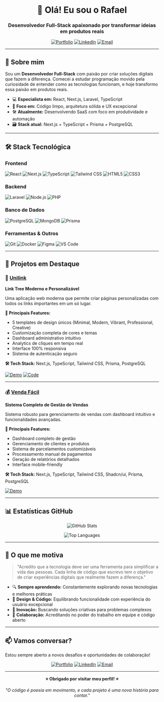 <div align="center">

# 👋 Olá! Eu sou o Rafael

### Desenvolvedor Full-Stack apaixonado por transformar ideias em produtos reais

[![Portfolio](https://img.shields.io/badge/Portfolio-rafaelsfcarvalho.vercel.app-cyan?style=for-the-badge&logo=vercel)](https://rafaelsfcarvalho.vercel.app/)
[![LinkedIn](https://img.shields.io/badge/LinkedIn-rafael--silva--ferreira--de--carvalho-blue?style=for-the-badge&logo=linkedin)](https://www.linkedin.com/in/rafael-silva-ferreira-de-carvalho/)
[![Email](https://img.shields.io/badge/Email-rafaelsfcarvalho@outlook.com-red?style=for-the-badge&logo=microsoft-outlook)](mailto:rafaelsfcarvalho@outlook.com)

</div>

---

## 🚀 Sobre mim

Sou um **Desenvolvedor Full-Stack** com paixão por criar soluções digitais que fazem a diferença. Comecei a estudar programação movido pela curiosidade de entender como as tecnologias funcionam, e hoje transformo essa paixão em produtos reais.

- 💻 **Especialista em:** React, Next.js, Laravel, TypeScript
- 🧠 **Foco em:** Código limpo, arquitetura sólida e UX excepcional
- 🛠️ **Atualmente:** Desenvolvendo SaaS com foco em produtividade e automação
- 🗃️ **Stack atual:** Next.js + TypeScript + Prisma + PostgreSQL

---

## 🛠️ Stack Tecnológica

### Frontend
![React](https://img.shields.io/badge/React-20232A?style=for-the-badge&logo=react&logoColor=61DAFB)
![Next.js](https://img.shields.io/badge/Next.js-000000?style=for-the-badge&logo=nextdotjs&logoColor=white)
![TypeScript](https://img.shields.io/badge/TypeScript-007ACC?style=for-the-badge&logo=typescript&logoColor=white)
![Tailwind CSS](https://img.shields.io/badge/Tailwind_CSS-38B2AC?style=for-the-badge&logo=tailwind-css&logoColor=white)
![HTML5](https://img.shields.io/badge/HTML5-E34F26?style=for-the-badge&logo=html5&logoColor=white)
![CSS3](https://img.shields.io/badge/CSS3-1572B6?style=for-the-badge&logo=css3&logoColor=white)

### Backend
![Laravel](https://img.shields.io/badge/Laravel-FF2D20?style=for-the-badge&logo=laravel&logoColor=white)
![Node.js](https://img.shields.io/badge/Node.js-43853D?style=for-the-badge&logo=node.js&logoColor=white)
![PHP](https://img.shields.io/badge/PHP-777BB4?style=for-the-badge&logo=php&logoColor=white)

### Banco de Dados
![PostgreSQL](https://img.shields.io/badge/PostgreSQL-316192?style=for-the-badge&logo=postgresql&logoColor=white)
![MongoDB](https://img.shields.io/badge/MongoDB-4EA94B?style=for-the-badge&logo=mongodb&logoColor=white)
![Prisma](https://img.shields.io/badge/Prisma-3982CE?style=for-the-badge&logo=Prisma&logoColor=white)

### Ferramentas & Outros
![Git](https://img.shields.io/badge/Git-F05032?style=for-the-badge&logo=git&logoColor=white)
![Docker](https://img.shields.io/badge/Docker-2496ED?style=for-the-badge&logo=docker&logoColor=white)
![Figma](https://img.shields.io/badge/Figma-F24E1E?style=for-the-badge&logo=figma&logoColor=white)
![VS Code](https://img.shields.io/badge/VS_Code-0078D4?style=for-the-badge&logo=visual%20studio%20code&logoColor=white)

---

## 🎯 Projetos em Destaque

### 🔗 [Unilink](https://unilink-ruddy.vercel.app/)
**Link Tree Moderno e Personalizável**

Uma aplicação web moderna que permite criar páginas personalizadas com todos os links importantes em um só lugar.

**🚀 Principais Features:**
- 5 templates de design únicos (Minimal, Modern, Vibrant, Professional, Creative)
- Customização completa de cores e temas
- Dashboard administrativo intuitivo
- Analytics de cliques em tempo real
- Interface 100% responsiva
- Sistema de autenticação seguro

**🛠️ Tech Stack:** Next.js, TypeScript, Tailwind CSS, Prisma, PostgreSQL

[![Demo](https://img.shields.io/badge/Demo-Live-success?style=flat-square)](https://unilink-ruddy.vercel.app/)
[![Code](https://img.shields.io/badge/Code-GitHub-black?style=flat-square&logo=github)](https://github.com/RafaelSFDC/Unilink)

---

### 💰 [Venda Fácil](https://vendafacil.onrender.com)
**Sistema Completo de Gestão de Vendas**

Sistema robusto para gerenciamento de vendas com dashboard intuitivo e funcionalidades avançadas.

**🚀 Principais Features:**
- Dashboard completo de gestão
- Gerenciamento de clientes e produtos
- Sistema de parcelamentos customizáveis
- Processamento manual de pagamentos
- Geração de relatórios detalhados
- Interface mobile-friendly

**🛠️ Tech Stack:** Next.js, TypeScript, Tailwind CSS, Shadcn/ui, Prisma, PostgreSQL

[![Demo](https://img.shields.io/badge/Demo-Live-success?style=flat-square)](https://vendafacil.onrender.com)

---

## 📊 Estatísticas GitHub

<div align="center">

![GitHub Stats](https://github-readme-stats.vercel.app/api?username=RafaelSFDC&show_icons=true&theme=dark&hide_border=true&bg_color=0D1117&title_color=00D9FF&icon_color=00D9FF&text_color=FFFFFF)

![Top Languages](https://github-readme-stats.vercel.app/api/top-langs/?username=RafaelSFDC&layout=compact&theme=dark&hide_border=true&bg_color=0D1117&title_color=00D9FF&text_color=FFFFFF)

</div>

---

## 🎯 O que me motiva

> "Acredito que a tecnologia deve ser uma ferramenta para simplificar a vida das pessoas. Cada linha de código que escrevo tem o objetivo de criar experiências digitais que realmente fazem a diferença."

- 🔍 **Sempre aprendendo:** Constantemente explorando novas tecnologias e melhores práticas
- 🎨 **Design & Código:** Equilibrando funcionalidade com experiência do usuário excepcional
- 🚀 **Inovação:** Buscando soluções criativas para problemas complexos
- 🤝 **Colaboração:** Acreditando no poder do trabalho em equipe e código aberto

---

## 📫 Vamos conversar?

Estou sempre aberto a novos desafios e oportunidades de colaboração!

<div align="center">

[![Portfolio](https://img.shields.io/badge/🌐_Portfolio-Visite_meu_site-cyan?style=for-the-badge)](https://rafaelsfcarvalho.vercel.app/)
[![LinkedIn](https://img.shields.io/badge/💼_LinkedIn-Conecte--se_comigo-blue?style=for-the-badge)](https://www.linkedin.com/in/rafael-silva-ferreira-de-carvalho/)
[![Email](https://img.shields.io/badge/📧_Email-Entre_em_contato-red?style=for-the-badge)](mailto:rafaelsfcarvalho@outlook.com)

---

**⭐ Obrigado por visitar meu perfil! ⭐**

*"O código é poesia em movimento, e cada projeto é uma nova história para contar."*

</div>
